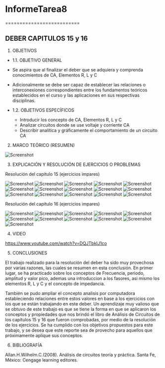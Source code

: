 # InformeTarea8
==========================
## DEBER CAPITULOS 15 y 16
1. OBJETIVOS
* 1.1. OBJETIVO GENERAL
* Se aspira que al finalizar el deber que se adquiera y comprenda conocimientos de CA, Elementos R, L y C 
* Adicionalmente se debe ser capaz de establecer las relaciones o interconexiones correspondientes entre los fundamentos teóricos establecidos en el curso y las aplicaciones en sus respectivas disciplinas.

* 1.2. OBJETIVOS ESPECÍFICOS
  *	Introducir los concepto de CA, Elementos R, L y C 
  * Analizar circuitos donde se use voltaje y corriente CA
  *	Describir analítica y gráficamente el comportamiento de un circuito CA

2. MARCO TEÓRICO (RESUMEN)

![Screenshot](TAREA8/1.png)

3. EXPLICACIÓN Y RESOLUCIÓN DE EJERCICIOS O PROBLEMAS

Resolución del capitulo 15 (ejercicios impares)

![Screenshot](TAREA8/2.png)
![Screenshot](TAREA8/3.png)
![Screenshot](TAREA8/4.png)
![Screenshot](TAREA8/5.png)
![Screenshot](TAREA8/6.png)
![Screenshot](TAREA8/7.png)
![Screenshot](TAREA8/8.png)
![Screenshot](TAREA8/9.png)
![Screenshot](TAREA8/10.png)
![Screenshot](TAREA8/11.png)
![Screenshot](TAREA8/12.png)
![Screenshot](TAREA8/13.png)
![Screenshot](TAREA8/14.png)
![Screenshot](TAREA8/15.png)
![Screenshot](TAREA8/16.png)


Resolución del capitulo 16 (ejercicios impares)

![Screenshot](TAREA8/17.png)
![Screenshot](TAREA8/18.png)
![Screenshot](TAREA8/19.png)
![Screenshot](TAREA8/20.png)
![Screenshot](TAREA8/21.png)
![Screenshot](TAREA8/22.png)
![Screenshot](TAREA8/23.png)
![Screenshot](TAREA8/24.png)
![Screenshot](TAREA8/25.png)
![Screenshot](TAREA8/26.png)
![Screenshot](TAREA8/27.png)

4. VIDEO

https://www.youtube.com/watch?v=DQJTbkIJ1co

5. CONCLUSIONES

El trabajo realizado para la resolución del deber ha sido muy provechosa por varias razones, las cuales se resumen en esta conclusión. En primer lugar, se ha practicado sobre los conceptos de Frecuencia, periodo, amplitud y valor pico, ademas una introduccion a los fasores, asi mismo los elementos R, L y C y el concepto de impedancia.

También se pudo ampliar el concepto analisis por computadora estableciendo relaciones entre estos valores en base a los ejercicios con los que se están trabajando en este deber. Un aprendizaje muy valioso que se obtuvo de este trabajo es que se tiene la forma en que se aplicaron los conceptos y propiedades que nos brindó el libro de Análisis de Circuitos de los capítulos 15 y 16 que fueron comprobadas, por medio de la resolución de los ejercicios. Se ha cumplido con los objetivos propuestos para este trabajo, y se desea que este reporte sea de provecho para aquellos que próximamente aplique sus conceptos.

6. BIBLIOGRAFÍA

Allan.H.Wilhelm.C.(2008). Análisis de circuitos teoría y práctica. Santa Fe, México: Cengage learning editores.

